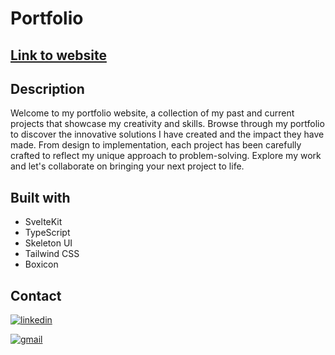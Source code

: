 # Portfolio

## [Link to website](http://melisazor.com/)

## Description

Welcome to my portfolio website, a collection of my past and current projects that showcase my creativity and skills. Browse through my portfolio to discover the innovative solutions I have created and the impact they have made. From design to implementation, each project has been carefully crafted to reflect my unique approach to problem-solving. Explore my work and let's collaborate on bringing your next project to life.

## Built with

- SvelteKit
- TypeScript
- Skeleton UI
- Tailwind CSS
- Boxicon

## Contact

[![linkedin](https://img.shields.io/badge/LinkedIn-0077B5?style=for-the-badge&logo=linkedin&logoColor=white)](https://www.linkedin.com/in/melisa-zorraindo-81719618b/)

[![gmail](https://img.shields.io/badge/Gmail-D14836?style=for-the-badge&logo=gmail&logoColor=white)](mailto:melisa.zorraindo@gmail.com)
